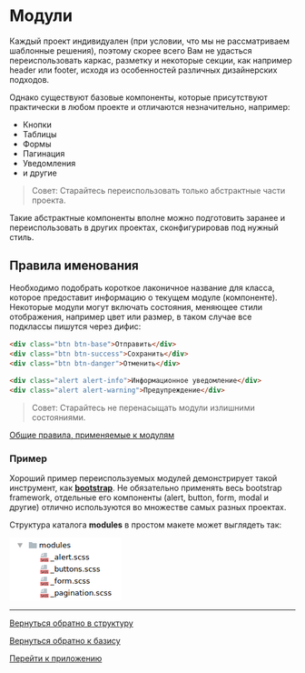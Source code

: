 # Модули

Каждый проект индивидуален (при условии, что мы не рассматриваем шаблонные решения),
поэтому скорее всего Вам не удасться переиспользовать каркас, разметку 
и некоторые секции, как например header или footer, исходя из особенностей 
различных дизайнерских подходов. 

Однако существуют базовые компоненты, которые присутствуют практически 
в любом проекте и отличаются незначительно, например:

* Кнопки
* Таблицы
* Формы 
* Пагинация
* Уведомления
* и другие

>Совет: Старайтесь переиспользовать только абстрактные части проекта.

Такие абстрактные компоненты вполне можно подготовить заранее и переиспользовать
в других проектах, сконфигурировав под нужный стиль.

## Правила именования
Необходимо подобрать короткое лаконичное название для класса, которое
предоставит информацию о текущем модуле (компоненте). Некоторые модули 
могут включать состояния, меняющее стили отображения, например 
цвет или размер, в таком случае все подклассы пишутся через дифис: 

```html
<div class="btn btn-base">Отправить</div>
<div class="btn btn-success">Сохранить</div>
<div class="btn btn-danger">Отменить</div>
```

```html
<div class="alert alert-info">Информационное уведомление</div>
<div class="alert alert-warning">Предупреждение</div>
```

>Совет: Старайтесь не перенасыщать модули излишними состояниями.

[Общие правила, применяемые к модулям](./total-rules.md#Modules)


### Пример
Хороший пример переиспользуемых модулей демонстрирует такой инструмент, 
как **[bootstrap](http://getbootstrap.com)**. Не обязательно 
применять весь bootstrap framework, отдельные его компоненты 
(alert, button, form, modal и другие) отлично используются
во множестве самых разных проектах.

Структура каталога **modules** в простом макете может выглядеть так:

![Modules example](../_images/example_modules.png)


--------

[Вернуться обратно в структуру](./structure.md)

[Вернуться обратно к базису](./upCss-base.md)

[Перейти к приложению](./upCss-application.md)